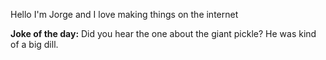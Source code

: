 
Hello I'm Jorge and I love making things on the internet


**Joke of the day:**    Did you hear the one about the giant pickle?  He was kind of a big dill.
